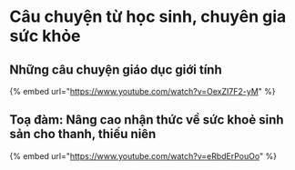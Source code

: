 # Câu chuyện từ học sinh, chuyên gia sức khỏe

## Những câu chuyện giáo dục giới tính

{% embed url="https://www.youtube.com/watch?v=OexZI7F2-yM" %}

## Toạ đàm: Nâng cao nhận thức về sức khoẻ sinh sản cho thanh, thiếu niên

{% embed url="https://www.youtube.com/watch?v=eRbdErPouOo" %}

